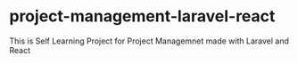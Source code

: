 # project-management-laravel-react
 This is Self Learning Project for Project Managemnet made with Laravel and React
